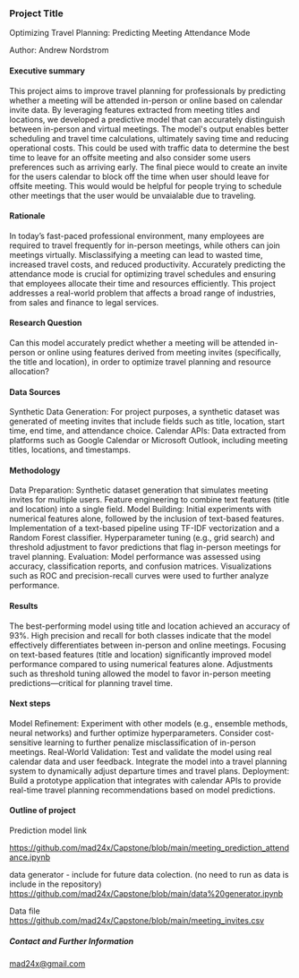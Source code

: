 ### Project Title

Optimizing Travel Planning: Predicting Meeting Attendance Mode

Author: Andrew Nordstrom

#### Executive summary

This project aims to improve travel planning for professionals by predicting whether a meeting will be attended in-person or online based on calendar invite data. By leveraging features extracted from meeting titles and locations, we developed a predictive model that can accurately distinguish between in-person and virtual meetings. The model's output enables better scheduling and travel time calculations, ultimately saving time and reducing operational costs. This could be used with traffic data to determine the best time to leave for an offsite meeting and also consider some users preferences such as arriving early.  The final piece would to create an invite for the users calendar to block off the time when user should leave for offsite meeting.  This would would be helpful for people trying to schedule other meetings that the user would be unvaialable due to traveling.


#### Rationale
In today’s fast-paced professional environment, many employees are required to travel frequently for in-person meetings, while others can join meetings virtually. Misclassifying a meeting can lead to wasted time, increased travel costs, and reduced productivity. Accurately predicting the attendance mode is crucial for optimizing travel schedules and ensuring that employees allocate their time and resources efficiently. This project addresses a real-world problem that affects a broad range of industries, from sales and finance to legal services.

#### Research Question
Can this model accurately predict whether a meeting will be attended in-person or online using features derived from meeting invites (specifically, the title and location), in order to optimize travel planning and resource allocation?


#### Data Sources
Synthetic Data Generation: For project purposes, a synthetic dataset was generated of meeting invites that include fields such as title, location, start time, end time, and attendance choice.
Calendar APIs: Data extracted from platforms such as Google Calendar or Microsoft Outlook, including meeting titles, locations, and timestamps.

#### Methodology
Data Preparation:
Synthetic dataset generation that simulates meeting invites for multiple users.
Feature engineering to combine text features (title and location) into a single field.
Model Building:
Initial experiments with numerical features alone, followed by the inclusion of text-based features.
Implementation of a text-based pipeline using TF-IDF vectorization and a Random Forest classifier.
Hyperparameter tuning (e.g., grid search) and threshold adjustment to favor predictions that flag in-person meetings for travel planning.
Evaluation:
Model performance was assessed using accuracy, classification reports, and confusion matrices.
Visualizations such as ROC and precision-recall curves were used to further analyze performance.


#### Results
The best-performing model using title and location achieved an accuracy of 93%.
High precision and recall for both classes indicate that the model effectively differentiates between in-person and online meetings.
Focusing on text-based features (title and location) significantly improved model performance compared to using numerical features alone.
Adjustments such as threshold tuning allowed the model to favor in-person meeting predictions—critical for planning travel time.

#### Next steps
Model Refinement:
Experiment with other models (e.g., ensemble methods, neural networks) and further optimize hyperparameters.
Consider cost-sensitive learning to further penalize misclassification of in-person meetings.
Real-World Validation:
Test and validate the model using real calendar data and user feedback.
Integrate the model into a travel planning system to dynamically adjust departure times and travel plans.
Deployment:
Build a prototype application that integrates with calendar APIs to provide real-time travel planning recommendations based on model predictions.

#### Outline of project


Prediction model link

https://github.com/mad24x/Capstone/blob/main/meeting_prediction_attendance.ipynb

data generator - include for future data colection.  (no need to run as data is include in the repository) 
https://github.com/mad24x/Capstone/blob/main/data%20generator.ipynb

Data file 
https://github.com/mad24x/Capstone/blob/main/meeting_invites.csv



##### Contact and Further Information
mad24x@gmail.com




